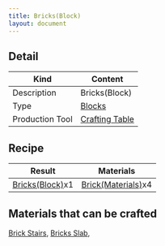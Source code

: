 ```yaml
---
title: Bricks(Block)
layout: document
---
```

## Detail

|Kind|Content|
|---|---|
|Description|Bricks(Block)|
|Type|[Blocks](Blocks)|
|Production Tool|[Crafting Table](Crafting_Table)|

## Recipe

|Result|Materials|
|---|---|
|[Bricks(Block)](Bricks(Block))x1|[Brick(Materials)](Brick(Materials))x4|

## Materials that can be crafted

[Brick Stairs](Brick_Stairs),
[Bricks Slab](Bricks_Slab),

